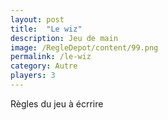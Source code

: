 ```yaml
---
layout: post
title:  "Le wiz"
description: Jeu de main
image: /RegleDepot/content/99.png
permalink: /le-wiz
category: Autre
players: 3
---
```

<p>Règles du jeu à écrrire</p>
